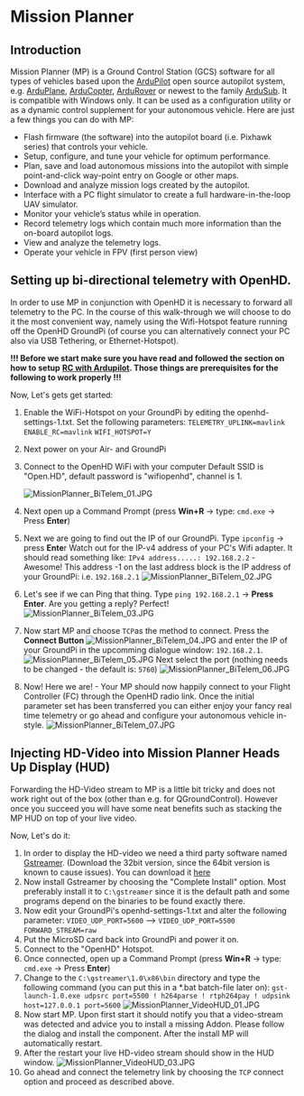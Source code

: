 # Mission Planner

## Introduction

Mission Planner \(MP\) is a Ground Control Station \(GCS\) software for all types of vehicles based upon the [ArduPilot](http://ardupilot.org/) open source autopilot system, e.g. [ArduPlane](http://ardupilot.org/plane/index.html), [ArduCopter](http://ardupilot.org/copter/index.html), [ArduRover](http://ardupilot.org/rover/index.html) or newest to the family [ArduSub](https://www.ardusub.com/). It is compatible with Windows only. It can be used as a configuration utility or as a dynamic control supplement for your autonomous vehicle. Here are just a few things you can do with MP:

* Flash firmware \(the software\) into the autopilot board \(i.e. Pixhawk series\) that controls your vehicle.
* Setup, configure, and tune your vehicle for optimum performance.
* Plan, save and load autonomous missions into the autopilot with simple point-and-click way-point entry on Google or other maps.
* Download and analyze mission logs created by the autopilot.
* Interface with a PC flight simulator to create a full hardware-in-the-loop UAV simulator.
* Monitor your vehicle’s status while in operation.
* Record telemetry logs which contain much more information than the on-board autopilot logs.
* View and analyze the telemetry logs.
* Operate your vehicle in FPV \(first person view\)

## Setting up bi-directional telemetry with OpenHD.

In order to use MP in conjunction with OpenHD it is necessary to forward all telemetry to the PC. In the course of this walk-through we will choose to do it the most convenient way, namely using the Wifi-Hotspot feature running off the OpenHD GroundPi \(of course you can alternatively connect your PC also via USB Tethering, or Ethernet-Hotspot\).

**!!! Before we start make sure you have read and followed the section on how to setup** [**RC with Ardupilot**](../software-setup/joystick-rc.md)**. Those things are prerequisites for the following to work properly !!!**

Now, Let's gets get started:

1. Enable the WiFi-Hotspot on your GroundPi by editing the openhd-settings-1.txt. Set the following parameters: `TELEMETRY_UPLINK=mavlink` `ENABLE_RC=mavlink` `WIFI_HOTSPOT=Y`
2. Next power on your Air- and GroundPi
3. Connect to the OpenHD WiFi with your computer Default SSID is "Open.HD", default password is "wifiopenhd", channel is 1.

   ![MissionPlanner\_BiTelem\_01.JPG](.gitbook/assets/MissionPlanner_BiTelem_01.JPG)

4. Next open up a Command Prompt \(press **Win+R** -&gt; type: `cmd.exe` -&gt; Press **Enter**\)
5. Next we are going to find out the IP of our GroundPi. Type `ipconfig` -&gt; press **Ente**r Watch out for the IP-v4 address of your PC's Wifi adapter. It should read something like: `IPv4 address.....: 192.168.2.2` - Awesome! This address -1 on the last address block is the IP address of your GroundPi: i.e. `192.168.2.1` ![MissionPlanner\_BiTelem\_02.JPG](.gitbook/assets/MissionPlanner_BiTelem_02.JPG)
6. Let's see if we can Ping that thing. Type `ping 192.168.2.1` -&gt; **Press Enter**. Are you getting a reply? Perfect! ![MissionPlanner\_BiTelem\_03.JPG](.gitbook/assets/MissionPlanner_BiTelem_03.JPG)
7. Now start MP and choose `TCP`as the method to connect. Press the **Connect Button** ![MissionPlanner\_BiTelem\_04.JPG](.gitbook/assets/MissionPlanner_BiTelem_04.JPG) and enter the IP of your GroundPi in the upcomming dialogue window: `192.168.2.1`. ![MissionPlanner\_BiTelem\_05.JPG](.gitbook/assets/MissionPlanner_BiTelem_05.JPG) Next select the port \(nothing needs to be changed - the default is: `5760`\) ![MissionPlanner\_BiTelem\_06.JPG](.gitbook/assets/MissionPlanner_BiTelem_06.JPG)
8. Now! Here we are! - Your MP should now happily connect to your Flight Controller \(FC\) through the OpenHD radio link. Once the initial parameter set has been transferred you can either enjoy your fancy real time telemetry or go ahead and configure your autonomous vehicle in-style. ![MissionPlanner\_BiTelem\_07.JPG](.gitbook/assets/MissionPlanner_BiTelem_07.JPG)

## Injecting HD-Video into Mission Planner Heads Up Display \(HUD\)

Forwarding the HD-Video stream to MP is a little bit tricky and does not work right out of the box \(other than e.g. for QGroundControl\). However once you succeed you will have some neat benefits such as stacking the MP HUD on top of your live video.

Now, Let's do it:

1. In order to display the HD-video we need a third party software named [Gstreamer](https://gstreamer.freedesktop.org/). \(Download the 32bit version, since the 64bit version is known to cause issues\). You can download it [here](https://gstreamer.freedesktop.org/data/pkg/windows/1.9.1/gstreamer-1.0-x86-1.9.1.msi)
2. Now install Gstreamer by choosing the "Complete Install" option. Most preferably install it to `C:\gstreamer` since it is the default path and some programs depend on the binaries to be found exactly there.
3. Now edit your GroundPi's openhd-settings-1.txt and alter the following parameter: `VIDEO_UDP_PORT=5600` --&gt; `VIDEO_UDP_PORT=5500` `FORWARD_STREAM=raw`
4. Put the MicroSD card back into GroundPi and power it on.
5. Connect to the "OpenHD" Hotspot.
6. Once connected, open up a Command Prompt \(press **Win+R** -&gt; type: `cmd.exe` -&gt; Press **Enter**\)
7. Change to the `C:\gstreamer\1.0\x86\bin` directory and type the following command \(you can put this in a \*.bat batch-file later on\): `gst-launch-1.0.exe udpsrc port=5500 ! h264parse ! rtph264pay ! udpsink host=127.0.0.1 port=5600` ![MissionPlanner\_VideoHUD\_01.JPG](.gitbook/assets/MissionPlanner_VideoHUD_01.JPG)
8. Now start MP. Upon first start it should notify you that a video-stream was detected and advice you to install a missing Addon. Please follow the dialog and install the component. After the install MP will automatically restart.
9. After the restart your live HD-video stream should show in the HUD window. ![MissionPlanner\_VideoHUD\_03.JPG](.gitbook/assets/MissionPlanner_VideoHUD_03.JPG)
10. Go ahead and connect the telemetry link by choosing the `TCP` connect option and proceed as described above.

